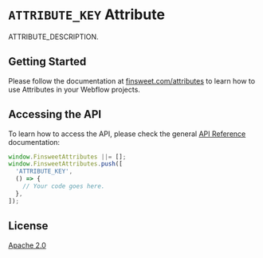 # `ATTRIBUTE_KEY` Attribute

ATTRIBUTE_DESCRIPTION.

## Getting Started

Please follow the documentation at [finsweet.com/attributes](https://www.finsweet.com/attributes) to learn how to use Attributes in your Webflow projects.

## Accessing the API

To learn how to access the API, please check the general [API Reference](../attributes/README.md#api-reference) documentation:

```javascript
window.FinsweetAttributes ||= [];
window.FinsweetAttributes.push([
  'ATTRIBUTE_KEY',
  () => {
    // Your code goes here.
  },
]);
```

## License

[Apache 2.0](../../LICENSE.md)
